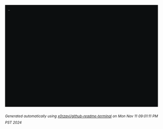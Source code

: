 <div align="justify">
    <picture>
        <source media="(prefers-color-scheme: dark)" srcset="./output.gif">
        <source media="(prefers-color-scheme: light)" srcset="./output.gif">
        <img alt="GIFOS" src="output.gif">
    </picture>

<sub><i>Generated automatically using [x0rzavi/github-readme-terminal](https://github.com/x0rzavi/github-readme-terminal) on Mon Nov 11 09:01:11 PM PST 2024</i></sub>

<!-- <details>
    <summary>More details</summary>
    </details> -->
</div>
<!-- Image deletion URL: NONE -->